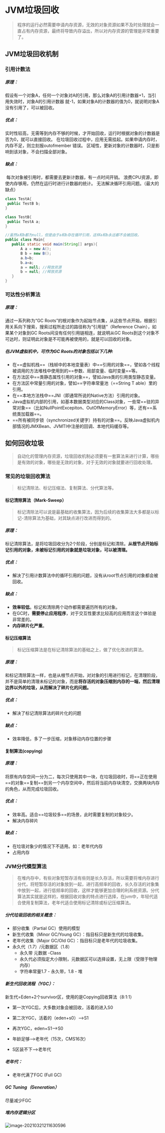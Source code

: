 # JVM垃圾回收

> 程序的运行必然需要申请内存资源，无效的对象资源如果不及时处理就会一直占有内存资源，最终将导致内存溢出，所以对内存资源的管理是非常重要了。
>



## JVM垃圾回收机制

### 引用计数法

#####  原理：

​		假设有一个对象A，任何一个对象对A的引用，那么对象A的引用计数器+1，当引用失效时，对象A的引用计数器
就-1，如果对象A的计数器的值为0，就说明对象A没有引用了，可以被回收。



##### 优点：

​		实时性较高，无需等到内存不够的时候，才开始回收，运行时根据对象的计数器是否为0，就可以直接回收。
在垃圾回收过程中，应用无需挂起。如果申请内存时，内存不足，则立刻报outofmember 错误。
区域性，更新对象的计数器时，只是影响到该对象，不会扫描全部对象。



##### 缺点：

​		每次对象被引用时，都需要去更新计数器，有一点时间开销。
浪费CPU资源，即使内存够用，仍然在运行时进行计数器的统计。
无法解决循环引用问题。（最大的缺点）

```java
class TestA{
 public TestB b;
}

class TestB{
 public TestA a;
}

//虽然a和b都为null，但是由于a和b存在循环引用，这样a和b永远都不会被回收。
public class Main{
   public static void main(String[] args){
       A a = new A();
       B b = new B();
       a.b=b;
       b.a=a;
       a = null; //释放资源
       b = null; //释放资源
   }
}
```



### 可达性分析算法

##### 原理：

通过一系列称为“GC Roots”的根对象作为起始节点集，从这些节点开始，根据引用关系向下搜索，搜索过程所走过的路径称为“引用链”（Reference Chain），如果某个对象到GC Roots间没有任何引用链相连，就说明从GC Roots到这个对象不可达时，则证明此对象是不可能再被使用的，就是可以回收的对象。



##### 在JVM虚拟机中，可作为GC Roots的对象包括以下几种:

- 在==虚拟机栈==（栈帧中的本地变量表）中==引用的对象==，譬如各个线程被调用的方法堆栈中使用到的==参数、局部变量、临时变量==等。
- 在方法区中==类静态属性引用的对象==，譬如Java类的引用类型静态变量。
- 在方法区中常量引用的对象，譬如==字符串常量池（==String T able）里的引用。
- 在==本地方法栈中==JNI（即通常所说的Native方法）引用的对象。
- Java虚拟机内部的引用，如基本数据类型对应的Class对象，一些常==驻的异常对象==（比如NullPointExcepiton、OutOfMemoryError）等，还有==系统类加载器==。
- ==所有被同步锁（synchronized关键字）持有的对象==。反映Java虚拟机内部情况的JMXBean、JVMTI中注册的回调、本地代码缓存等。







## 如何回收垃圾

> 自动化的管理内存资源，垃圾回收机制必须要有一套算法来进行计算，哪些是有效的对象，哪些是无效的对象，对于无效的对象就要进行回收处理。



### 常见的垃圾回收算法

> 标记清除法、标记压缩法、复制算法、分代算法等。



#### **标记清除算法（Mark-Sweep）**

> 标记清除法可以说是最基础的收集算法，因为后续的收集算法大多都是以标记-清除算法为基础，对其缺点进行改进而得到的。

##### 原理：

标记清除算法，是将垃圾回收分为2个阶段，分别是标记和清除。**从根节点开始标记引用的对象，未被标记引用的对象就是垃圾对象，可以被清理。**

##### 优点：

* 解决了引用计数算法中的循环引用的问题，没有从root节点引用的对象都会被回收。

##### 缺点：

* **效率较低**。标记和清除两个动作都需要遍历所有的对象。
* 在GC时，**需要停止应用程序**，对于交互性要求比较高的应用而言这个体验是非常差的。
* **内存碎片化严重**。 



#### 标记压缩算法

> 标记压缩算法是在标记清除算法的基础之上，做了优化改进的算法。

##### 原理：

和标记清除算法一样，也是从根节点开始，对对象的引用进行标记，在清理阶段，并不是简单的清理未标记的对象，而是**将存活的对象压缩到内存的一端，然后清理边界以外的垃圾，从而解决了碎片化的问题。**

##### 优点：

* 解决了标记清除算法的碎片化的问题

##### 缺点：

* 效率降低，多了一步压缩，对象移动内存位置的步骤





#### **复制算法(copying)**

##### 原理：

将原有内存空间一分为二，每次只使用其中一块，在垃圾回收时，将==正在使用==的对象==复制==到另一个内存空间中，然后将当前内存块清空，交换两块内存的角色，从而完成垃圾回收。

##### 优点：

* 效率高。适合==垃圾较多==的场景，此时需要复制的对象较少。
* 解决内存碎片

##### 缺点：

* 在垃圾对象少的情况下不适用。如：老年代内存
* 占用内存







### JVM分代模型算法

> 在堆内存中，有些对象短暂存活有些则是长久存活，所以需要将堆内存进行分代，将短暂存活的对象放到一起，进行高频率的回收，长久存活的对象集中放到一起，进行低频率的回收，这样才能够更加合理的利系统资源。分代算法其实就是这样的，根据回收对象的特点进行选择，在jvm中，年轻代适合使用复制算法，老年代适合使用标记清除或标记压缩算法。

##### 分代垃圾回收的相关概念：

* 部分收集（Partial GC）使用的模型
* 新生代收集（Minor GC/Young GC）：指目标只是新生代的垃圾收集。
* 老年代收集（Major GC/Old GC）：指目标只是老年代的垃圾收集。
* 永久代（1.7）/元数据区（1.8）
  * 永久带 元数据 -Class
  * 永久代必须指定大小限制，元数据区可以选择设置，无上限（受限于物理内存）
  * 字符串常量1.7 - 永久带，1.8 - 堆



##### 新生代回收流程（YGC）：

新生代=Eden+2个survivor区，使用的是Copying回收算法（8:1:1）

* 第一次YGC后，大多数对象会被回收，活着的进入S0

* 第二次YGC，活着的（eden+s0）—>S1
* 再次YGC，eden+S1—>S0
* 年龄足够—>老年代（15次，CMS16次）
* S区装不下—>老年代



##### 老年代：

* 老年代满了FGC (Full GC)



##### GC Tuning（Generation）

尽量减少FGC



##### 堆内存逻辑分区

![image-20210321211630596](assets/image-20210321211630596.png)
